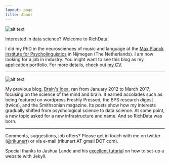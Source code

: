 ```yaml
---
layout: page
title: About
---
```


![alt text](https://github.com/rikunert/rikunert.github.io/raw/master/pictures/RichardKunert_002_MvD_small-300x300.jpg "Richard Kunert, PhD")


Interested in data science? Welcome to RichData. 

I did my PhD in the neurosciences of music and language at the [Max Planck Institute 
for Psycholinguistics](http://www.mpi.nl/) in Nijmegen (The Netherlands). 
I am now looking for a job in industry.
You might want to see this blog as my application portfolio. 
For more details, check out [my CV](rikunert.com/CV).

***
![alt text](https://github.com/rikunert/rikunert.github.io/raw/master/pictures/brainsidea_logo.png "Brain's Idea logo")

My previous blog, [Brain's Idea](https://brainsidea.wordpress.com/), ran from January 2012 to March 2017, focusing on the science of the mind and brain.
It earned accolades such as being featured on wordpress Freshly Pressed, the BPS research digest (twice), and the Smithsonian magazine. 
Its posts show how my interests gradually shifted from psychological science to data science. 
At some point, a new topic asked for a new infrastructure and name. 
And so RichData was born.

***
Comments, suggestions, job offers? Please get in touch with me on twitter ([@rikunert](https://twitter.com/rikunert)) or via e-mail (rikunert AT gmail DOT com).

Special thanks to Jashua Lande and his [excellent tutorial](http://joshualande.com/jekyll-github-pages-poole) on how to set-up a website with Jekyll. 